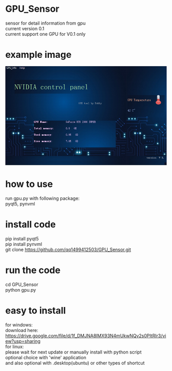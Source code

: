 # GPU_Sensor

sensor for detail information from gpu <br/> 
current version 0.1 <br/> 
current support one GPU for V0.1 only <br/> 

# example image
![image](https://github.com/qq1499412503/GPU_Sensor/blob/main/example.PNG)

# how to use
run gpu.py with following package: <br/> 
pyqt5, pynvml <br/> 

# install code
pip install pyqt5 <br/> 
pip install pynvml <br/> 
git clone https://github.com/qq1499412503/GPU_Sensor.git <br/> 

# run the code
cd GPU_Sensor <br/> 
python gpu.py <br/> 

# easy to install 
for windows:<br/> 
  download here:<br/> 
  https://drive.google.com/file/d/1f_DMJNA8lMX93N4mUkwNQv2s0PltRIr3/view?usp=sharing  <br/> 
for linux:<br/> 
  please wait for next update or manually install with python script <br/> 
  optional choice with 'wine' application <br/> 
  and also optional with .desktop(ubuntu) or other types of shortcut <br/>
  
